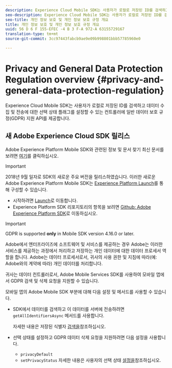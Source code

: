 ```yaml
---
description: Experience Cloud Mobile SDK는 사용자가 로컬로 저장된 ID를 검색하고 데이터 수집 및 전송에 대한 선택 상태 플래그를 설정할 수 있는 컨트롤러에 GDPR(일반 데이터 보호 규정) 지원 API를 제공합니다.
seo-description: Experience Cloud Mobile SDK는 사용자가 로컬로 저장된 ID를 검색하고 데이터 수집 및 전송에 대한 선택 상태 플래그를 설정할 수 있는 컨트롤러에 GDPR(일반 데이터 보호 규정) 지원 API를 제공합니다.
seo-title: 개인 정보 보호 및 개인 정보 보호 규정 개요
title: 개인 정보 보호 및 개인 정보 보호 규정 개요
uuid: 56 D 6 F 155-EFEC -4 B 3 F-A 972-A 63155729167
translation-type: tm+mt
source-git-commit: 3cc97443fabcb9ae9e09b998801bbb57785960e0

---
```



# Privacy and General Data Protection Regulation overview {#privacy-and-general-data-protection-regulation}

Experience Cloud Mobile SDK는 사용자가 로컬로 저장된 ID를 검색하고 데이터 수집 및 전송에 대한 선택 상태 플래그를 설정할 수 있는 컨트롤러에 일반 데이터 보호 규정(GDPR) 지원 API를 제공합니다.

## 새 Adobe Experience Cloud SDK 릴리스

Adobe Experience Platform Mobile SDK와 관련된 정보 및 문서 찾기 최신 문서를 보려면 [여기](https://aep-sdks.gitbook.io/docs/)를 클릭하십시오.

>[!IMPORTANT]
>
>2018년 9월 일자로 SDK의 새로운 주요 버전을 릴리스하였습니다. 이러한 새로운 Adobe Experience Platform Mobile SDK는 [Experience Platform Launch](https://www.adobe.com/experience-platform/launch.html)를 통해 구성할 수 있습니다.

* 시작하려면 [Launch](https://launch.adobe.com/)로 이동합니다.
* Experience Platform SDK 리포지토리의 항목을 보려면 [Github: Adobe Experience Platform SDK](https://github.com/Adobe-Marketing-Cloud/acp-sdks)로 이동하십시오.

>[!IMPORTANT]
>
>GDPR is supported **only** in Mobile SDK version 4.16.0 or later.

Adobe에서 엔터프라이즈에 소프트웨어 및 서비스를 제공하는 경우 Adobe는 이러한 서비스를 제공하는 과정에서 처리하고 저장하는 개인 데이터에 대한 데이터 프로세서 역할을 합니다. Adobe는 데이터 프로세서로서, 귀사의 사용 권한 및 지침에 따라(예: Adobe와의 계약에 따라) 개인 데이터를 처리합니다.

귀사는 데이터 컨트롤러로서, Adobe Mobile Services SDK를 사용하여 모바일 앱에서 GDPR 검색 및 삭제 요청을 지원할 수 있습니다.

모바일 앱의 Adobe Mobile SDK 부분에 대해 다음 설정 및 메서드를 사용할 수 있습니다.

* SDK에서 데이터를 검색하고 이 데이터를 서버에 전송하려면 `getAllIdentifiersAsync` 메서드를 사용합니다.

   자세한 내용은 저장된 식별자 [검색을](/help/android/c-mob-privacy-gdpr-android/c-mob-gdpr-ret-stored-ids-android.md)참조하십시오.

* 선택 상태를 설정하고 GDPR 데이터 삭제 요청을 지원하려면 다음 설정을 사용합니다.

   * `privacyDefault`
   * `setPrivacyStatus`
   자세한 내용은 사용자의 선택 상태 [설정을](/help/android/c-mob-privacy-gdpr-android/privacy.md)참조하십시오.